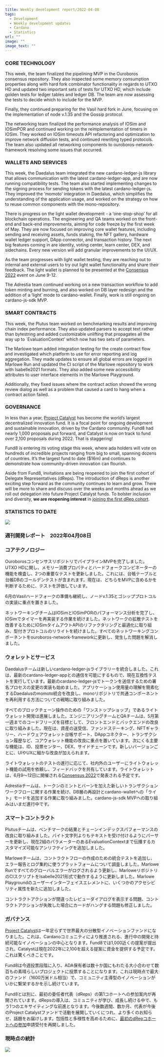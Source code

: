 ```yaml
---
title: Weekly development report/2022-04-08
tags:
  - Development
  - Weekly development updates
  - Cardano
  - Statistics
url: ""
image: ""
image_text: ""
---
```


### CORE TECHNOLOGY

This week, the team finalized the pipelining MVP in the Ouroboros consensus repository. They also inspected some memory consumption properties along with hard fork combinator functionality in regards to UTXO HD and updated two important sets of tests for UTXO HD, which include golden tests for ledger tables and ledger DB. The team are now assessing the tests to decide which to include for the MVP. 

Finally, they continued preparing for the Vasil hard fork in June, focusing on the implementation of node v.1.35 and the Gossip protocol.

The networking team finalized the performance analysis of IOSim and IOSimPOR and continued working on the reimplementation of timers in IOSim. They worked on IOSim timeouts API refactoring and optimization to improve network diffusion tests, and continued rewriting typed protocols. The team also updated all networking components to ouroboros-network-framework resolving some issues that occurred. 

### WALLETS AND SERVICES 

This week, the Daedalus team integrated the new cardano-ledger-js library that allows communication with the latest cardano-ledger-app, and are now running compatibility tests. The team also started implementing changes to the signing process for sending tokens with the latest cardano-ledger-js. They improved the ‘momoto’ integration in Daedalus, which simplifies the understanding of the application usage, and worked on the strategy on how to reuse common components with the mono-repository.

There is progress on the light wallet development - a ‘one-stop-shop’ for all blockchain operations. The engineering and QA teams worked on the front-end and back-end improvements, aiming for code freeze by the first week of May. They are now focused on improving core wallet features, including sending and receiving assets, funds staking, the NFT gallery, hardware wallet ledger support, DApp connector, and transaction history. The next big features coming in are identity, voting center, learn center, DEX, and sidechains. Every new version will add granular improvements to the UI/UX. 

As the team progresses with light wallet testing, they are reaching out to internal and external users to try out light wallet functionality and share their feedback. The light wallet is planned to be presented at the [Consensus 2022](https://www.coindesk.com/consensus2022/) event on June 9-12.

The Adrestia team continued working on a new transaction workflow to add token minting and burning, and also worked on DB layer redesign and the addition of a ‘light’ mode to cardano-wallet. Finally, work is still ongoing on cardano-js-sdk MVP.

### SMART CONTRACTS

This week, the Plutus team worked on benchmarking results and improving chain index performance. They also updated parsers to accept text rather than bytestring and added customizable unlifting that propagates all the way up to \`EvaluationContext’ which now has two sets of parameters. 

The Marlowe team added integration testing for the create contract flow and investigated which platform to use for error reporting and log aggregation. They made updates to ensure all global errors are logged in Marlowe Run and updated the CI script of the Marlowe repository to work with Isabelle2021 formats. They also added some new accessibility attributes to user interface elements in the Marlowe Playground.

Additionally, they fixed issues where the contract action showed the wrong review dialog as well as a problem that caused a card to hang when a contract action failed. 

### GOVERNANCE

In less than a year, [Project Catalyst](https://iohk.io/en/blog/posts/2021/02/12/our-million-dollar-baby-project-catalyst) has become the world’s largest decentralized innovation fund. It is a focal point for ongoing development and sustainable innovation, driven by the Cardano community. Fund8 had nearly 1,000 proposals put forward, and Catalyst is now on track to fund over 2,100 proposals during 2022. That is staggering!

Fund8 is entering its voting stage this week, where ada holders will vote on hundreds of incredible projects ranging from big to small, spanning dozens of countries. It’s the largest fund to date ($16m) and continues to demonstrate how community-driven innovation can flourish. 

Aside from Fund8, invitations are being reopened to join the first cohort of Delegate Representatives (dReps). The introduction of dReps is another exciting step forward as the community continues to learn and grow. There will be more to share and discuss over the weeks and months ahead as we roll out delegation into future Project Catalyst funds. To bolster inclusion and diversity, **we are reopening interest** in [joining the first dRep cohort](https://bit.ly/3rSyHvP).

### STATISTICS TO DATE

![](https://lh4.googleusercontent.com/7rJ3ItxH3nUZn4FCfh2PQAW7G8vqDrVO4cfDQYNofWbCnRY2D3DY-70BkVW7t4GbMrAmgVE2XrLTJnfHEcq0m7JNqKWhm6Eg8LZFq5_Nwh99EtIDhw9T6NemPcMiB1iqbGG0u03B)

### 週刊開発レポート　2022年04月08日

### コアテクノロジー

OuroborosコンセンサスリポジトリでパイプラインMVPを完了しました。UTXO HDに関し、メモリー消費プロパティとハードフォークコンビネーターの機能を検査し、2つの重要なテストを更新しました。これには、台帳テーブルと台帳DBのゴールデンテストが含まれます。現在は、どちらをMVPに含めるかを判断するために、テストを評価しています。 

6月のVasilハードフォークの準備も継続し、ノードv.1.35とゴシッププロトコルの実装に重点を置きました。

ネットワーキングチームはIOSimとIOSimPORのパフォーマンス分析を完了し、IOSimでタイマーを再実装する作業を続けました。ネットワークの拡散テストを改善するためにIOSimタイムアウトAPIのリファクタリングと最適化に取り組み、型付きプロトコルのリライトを続けました。すべてのネットワーキングコンポーネントをouroboros-network-frameworkに更新し、発生した問題を解消しました。 

### ウォレットとサービス 

Daedalusチームは新しいcardano-ledger-jsライブラリーを統合しました。これは、最新のcardano-ledger-appとの通信を可能にするもので、現在互換性テストを実行しています。最新のcardano-ledger-jsでトークンを送信するための署名プロセスの変更の実装も始めました。アプリケーション使用量の理解を簡素化するDaedalusのmomoto統合を改良し、monoリポジトリで共通コンポーネントを再利用する方法についての戦略に取り組みました。

すべてのブロックチェーン操作のための「ワンストップショップ」であるライトウォレット開発は進展しました。エンジニアリングチームとQAチームは、5月第一週までのコードフリーズを目標として、フロントエンドとバックエンドの改良に取り組みました。現在は、資産の送受信、ファンドステーキング、NFTギャラリー、ハードウェアウォレット台帳サポート、DAppコネクター、トランザクション履歴など、コアウォレット機能の改良に重点を置いています。次にくる主要な機能は、ID、投票センター、DEX、サイドチェーンです。新しいバージョンごとに、UIやUXに細かな改良が加えられます。 

ライトウォレットのテストの進行に応じて、社内外のユーザーにライトウォレット機能の試用を依頼し、フィードバックを共有しています。ライトウォレットは、6月9～12日に開催される[Consensus 2022](https://www.coindesk.com/consensus2022/)で発表される予定です。

Adrestiaチームは、トークンのミントとバーンを加えた新しいトランザクションワークフローに関する作業を続け、DB層の再設計とcardano-walletへの「ライト」モードを追加する作業に取り組みました。cardano-js-sdk MVPへの取り組みはいまだ進行中です。

### スマートコントラクト

Plutusチームは、ベンチマークの結果とチェーンインデックスパフォーマンスの改良に取り組みました。バイト文字列よりもテキストを受け付けるようにパーサーを更新し、現在2組のパラメーターのあるEvaluationContextまで伝播するカスタマイズ可能なアンリフティングを追加しました。 

Marloweチームは、コントラクトフローの作成のための統合テストを追加し、エラー報告とログ集約に使うプラットフォームについて調査しました。Marlowe Runですべてのグローバルエラーがログされるよう更新し、MarloweリポジトリのCIスクリプトをIsabelle2021形式で動作するように更新しました。Marlowe Playgroundのユーザーインターフェイスエレメントに、いくつかのアクセシビリティ属性を新たに追加しました。

コントラクトアクションが間違ったレビューダイアログを表示する問題、コントラクトアクションが失敗した場合にカードがハングする問題も修正しました。 

### ガバナンス

[Project Catalyst](https://iohk.io/jp/blog/posts/2021/02/12/our-million-dollar-baby-project-catalyst)は一年足らずで世界最大の分散型イノベーションファンドになりました。これは、Cardanoコミュニティにより推進される、進行中の開発と持続可能なイノベーションの中心となります。Fund8では1,000近くの提案が提出され、Catalystは現在2022年に2,100を超える提案に資金を提供する予定です。これは驚くべきことです。

Fund8は今週投票段階に入り、ADA保有者は数十か国にもわたる大小合わせて数百もの素晴らしいプロジェクトに投票することになります。これは現時点で最大のファンド（1600万米ドル相当）で、コミュニティ主導型のイノベーションがいかに繫栄するかを示し続けています。 

Fund8とは別に、最初の委任者代表（dReps）の第1コホートへの参加案内が再開されています。dRepsの導入は、コミュニティが学び、成長し続ける中で、もう1つのエキサイティングな前進となります。今後数週間、数か月、代表が今後のProject Catalystファンドで活動を展開していくにつれ、より多くのお知らせ、話題をお届けします。包括性と多様性を高めるために、[最初のdRepコホートへの参加](https://bit.ly/3rSyHvP)申請受付を再開しました。

### 現時点の統計

![](https://lh4.googleusercontent.com/llubSz-kdJE4nKsNymJlUG-X4n-evRQuvhbI4qci6cS10557uRVL9z4zwjpu2dnPU894t6mq5mKLm4z0hnGJKA3l8kvrTwbIK9lUS44IJTvmunKRjaWrZ9N_0BQHRU9yCRnXvpqR)
